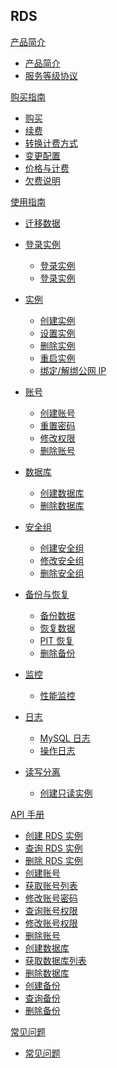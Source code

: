 ## RDS

[产品简介]()

* [产品简介](平台服务/RDS/产品简介/RDS产品简介.md)
* [服务等级协议](平台服务/RDS/产品简介/RDS服务等级协议（SLA）.md)

[购买指南]()

* [购买](平台服务/RDS/购买指南/购买RDS.md)
* [续费](平台服务/RDS/购买指南/续费RDS.md)
* [转换计费方式](平台服务/RDS/购买指南/RDS转换计费方式.md)
* [变更配置](平台服务/RDS/购买指南/RDS变更配置.md)
* [价格与计费](平台服务/RDS/购买指南/RDS价格与计费.md)
* [欠费说明](平台服务/RDS/购买指南/RDS欠费说明.md)

[使用指南]()  

* [迁移数据](平台服务/RDS/使用指南/迁移外部数据库.md)
* [登录实例]()
  * [登录实例]()
  * [登录实例]()
  
* [实例]()
  * [创建实例](平台服务/RDS/使用指南/实例/创建RDS实例.md)
  * [设置实例](平台服务/RDS/使用指南/实例/设置RDS实例.md)
  * [删除实例](平台服务/RDS/使用指南/实例/删除RDS实例.md)
  * [重启实例](平台服务/RDS/使用指南/实例/重启RDS实例.md)
  * [绑定/解绑公网 IP](平台服务/RDS/使用指南/实例/绑定解绑公网IP.md)

* [账号]()
  * [创建账号](平台服务/RDS/使用指南/账号/创建RDS账号.md)
  * [重置密码](平台服务/RDS/使用指南/账号/重置RDS账号密码.md)
  * [修改权限](平台服务/RDS/使用指南/账号/修改RDS账号权限.md)
  * [删除账号](平台服务/RDS/使用指南/账号/删除RDS账号.md)

* [数据库]()
  * [创建数据库](平台服务/RDS/使用指南/数据库/创建数据库.md)
  * [删除数据库](平台服务/RDS/使用指南/数据库/删除数据库.md)

* [安全组]()
  * [创建安全组](平台服务/RDS/使用指南/安全组/创建RDS安全组.md)
  * [修改安全组](平台服务/RDS/使用指南/安全组/修改RDS安全组.md)
  * [删除安全组](平台服务/RDS/使用指南/安全组/删除RDS安全组.md)

* [备份与恢复]()

  * [备份数据](平台服务/RDS/使用指南/备份与恢复/RDS备份数据.md)
  * [恢复数据](平台服务/RDS/使用指南/备份与恢复/RDS恢复数据.md)
  * [PIT 恢复](平台服务/RDS/使用指南/备份与恢复/PIT恢复.md)
  * [删除备份](平台服务/RDS/使用指南/备份与恢复/RDS删除备份.md)
* [监控]()

  * [性能监控](平台服务/RDS/使用指南/监控/RDS性能监控.md)
* [日志]()

  * [MySQL 日志](平台服务/RDS/使用指南/日志/MySQL日志.md)
  * [操作日志](平台服务/RDS/使用指南/日志/RDS操作日志.md)

* [读写分离]()
  * [创建只读实例](平台服务/RDS/使用指南/读写分离/创建只读RDS实例.md)

[API 手册]()

  * [创建 RDS 实例](平台服务/RDS/API手册/创建RDS实例.md)
  * [查询 RDS 实例](平台服务/RDS/API手册/查询RDS实例.md)
  * [删除 RDS 实例](平台服务/RDS/API手册/删除RDS实例.md)
  * [创建账号](平台服务/RDS/API手册/创建账号.md)
  * [获取账号列表](平台服务/RDS/API手册/获取账号列表.md)
  * [修改账号密码](平台服务/RDS/API手册/修改账号密码.md)
  * [查询账号权限](平台服务/RDS/API手册/查询账号权限.md)
  * [修改账号权限](平台服务/RDS/API手册/修改账号权限.md)
  * [删除账号](平台服务/RDS/API手册/删除账号.md)
  * [创建数据库](平台服务/RDS/API手册/创建数据库.md)
  * [获取数据库列表](平台服务/RDS/API手册/获取数据库列表.md)
  * [删除数据库](平台服务/RDS/API手册/删除数据库.md)
  * [创建备份](平台服务/RDS/API手册/创建备份.md)
  * [查询备份](平台服务/RDS/API手册/查询备份.md)
  * [删除备份](平台服务/RDS/API手册/删除备份.md)
  


[常见问题]()

* [常见问题](平台服务/RDS/常见问题/RDS常见问题.md)
